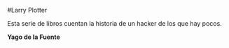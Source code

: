 #Larry Plotter

Esta serie de libros cuentan la historia de un hacker de los que hay pocos.

**Yago de la Fuente**

